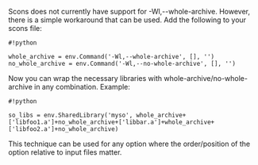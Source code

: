 Scons does not currently have support for -Wl,--whole-archive.  However, there is a simple workaround that can be used.  Add the following to your scons file:

```
#!python

whole_archive = env.Command('-Wl,--whole-archive', [], '')
no_whole_archive = env.Command('-Wl,--no-whole-archive', [], '')
```

Now you can wrap the necessary libraries with whole-archive/no-whole-archive in any combination. Example:
```
#!python

so_libs = env.SharedLibrary('myso', whole_archive+['libfoo1.a']+no_whole_archive+['libbar.a']+whole_archive+['libfoo2.a']+no_whole_archive)
```

This technique can be used for any option where the order/position of the option relative to input files matter.